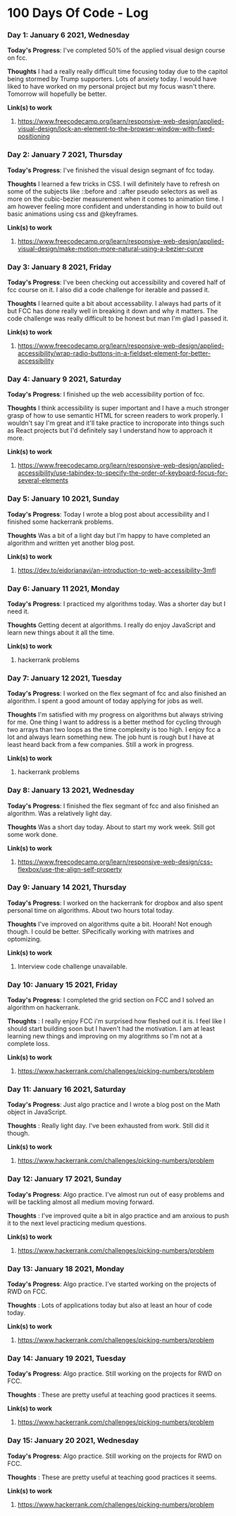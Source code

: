 # 100 Days Of Code - Log


### Day 1: January 6 2021, Wednesday

**Today's Progress**: I've completed 50% of the applied visual design course on fcc. 

**Thoughts** I had a really really difficult time focusing today due to the capitol being stormed by Trump supporters. Lots of anxiety today. I would have liked to have worked on my personal project but my focus wasn't there. Tomorrow will hopefully be better.

**Link(s) to work**
1. https://www.freecodecamp.org/learn/responsive-web-design/applied-visual-design/lock-an-element-to-the-browser-window-with-fixed-positioning



### Day 2: January 7 2021, Thursday

**Today's Progress**: I've finished the visual design segmant of fcc today.

**Thoughts** I learned a few tricks in CSS. I will definitely have to refresh on some of the subjects like ::before and ::after pseudo selectors as well as more on the cubic-bezier measurement when it comes to animation time. I am however feeling more confident and understanding in how to build out basic animations using css and @keyframes.

**Link(s) to work**
1. https://www.freecodecamp.org/learn/responsive-web-design/applied-visual-design/make-motion-more-natural-using-a-bezier-curve


### Day 3: January 8 2021, Friday

**Today's Progress**: I've been checking out accessibility and covered half of fcc course on it. I also did a code challenge for iterable and passed it. 

**Thoughts** I learned quite a bit about accessability. I always had parts of it but FCC has done really well in breaking it down and why it matters. The code challenge was really difficult to be honest but man I'm glad I passed it. 

**Link(s) to work**
1. https://www.freecodecamp.org/learn/responsive-web-design/applied-accessibility/wrap-radio-buttons-in-a-fieldset-element-for-better-accessibility

### Day 4: January 9 2021, Saturday

**Today's Progress**: I finished up the web accessibility portion of fcc.

**Thoughts** I think accessibility is super important and I have a much stronger grasp of how to use semantic HTML for screen readers to work properly. I wouldn't say I'm great and it'll take practice to incroporate into things such as React projects but I'd definitely say I understand how to approach it more. 

**Link(s) to work**
1. https://www.freecodecamp.org/learn/responsive-web-design/applied-accessibility/use-tabindex-to-specify-the-order-of-keyboard-focus-for-several-elements

### Day 5: January 10 2021, Sunday

**Today's Progress**: Today I wrote a blog post about accessibility and I finished some hackerrank problems. 

**Thoughts** Was a bit of a light day but I'm happy to have  completed an algorithm and written yet another blog post.

**Link(s) to work**
1. https://dev.to/eidorianavi/an-introduction-to-web-accessibility-3mfl

### Day 6: January 11 2021, Monday

**Today's Progress**: I practiced my algorithms today. Was a shorter day but I need it. 

**Thoughts** Getting decent at algorithms. I really do enjoy JavaScript and learn new things about it all the time. 

**Link(s) to work**
1. hackerrank problems

### Day 7: January 12 2021, Tuesday

**Today's Progress**: I worked on the flex segmant of fcc and also finished an algorithm. I spent a good amount of today applying for jobs as well.

**Thoughts**  I'm satisfied with my progress on algorithms but always striving for me. One thing I want to address is a better method for cycling through two arrays than two loops as the time complexity is too high. I enjoy fcc a lot and always learn something new. The job hunt is rough but I have at least heard back from a few companies. Still a work in progress.

**Link(s) to work**
1. hackerrank problems

### Day 8: January 13 2021, Wednesday

**Today's Progress**: I finished the flex segmant of fcc and also finished an algorithm. Was a relatively light day.

**Thoughts**  Was a short day today. About to start my work week. Still got some work done. 

**Link(s) to work**
1. https://www.freecodecamp.org/learn/responsive-web-design/css-flexbox/use-the-align-self-property

### Day 9: January 14 2021, Thursday

**Today's Progress**: I worked on the hackerrank for dropbox and also spent personal time on algorithms. About two hours total today.

**Thoughts**  I've improved on algorithms quite a bit. Hoorah! Not enough though. I could be better. SPecifically working with matrixes and optomizing.

**Link(s) to work**
1. Interview code challenge unavailable. 

### Day 10: January 15 2021, Friday

**Today's Progress**: I completed the grid section on FCC and I solved an algorithm on hackerrank.

**Thoughts** : I really enjoy FCC i'm surprised how fleshed out it is. I feel like I should start building soon but I haven't had the motivation. I am at least learning new things and improving on my alogrithms so I'm not at a complete loss. 

**Link(s) to work**
1. https://www.hackerrank.com/challenges/picking-numbers/problem

### Day 11: January 16 2021, Saturday

**Today's Progress**: Just algo practice and I wrote a blog post on the Math object in JavaScript.

**Thoughts** : Really light day. I've been exhausted from work. Still did it though. 

**Link(s) to work**
1. https://www.hackerrank.com/challenges/picking-numbers/problem

### Day 12: January 17 2021, Sunday

**Today's Progress**: Algo practice. I've almost run out of easy problems and will be tackling almost all medium moving forward. 

**Thoughts** : I've improved quite a bit in algo practice and am anxious to push it to the next level practicing medium questions. 

**Link(s) to work**
1. https://www.hackerrank.com/challenges/picking-numbers/problem

### Day 13: January 18 2021, Monday

**Today's Progress**: Algo practice. I've started working on the projects of RWD on FCC.

**Thoughts** : Lots of applications today but also at least an hour of code today.

**Link(s) to work**
1. https://www.hackerrank.com/challenges/picking-numbers/problem

### Day 14: January 19 2021, Tuesday
 
**Today's Progress**: Algo practice. Still working on the projects for RWD on FCC.

**Thoughts** : These are pretty useful at teaching good practices it seems. 

**Link(s) to work**
1. https://www.hackerrank.com/challenges/picking-numbers/problem


### Day 15: January 20 2021, Wednesday
 
**Today's Progress**: Algo practice. Still working on the projects for RWD on FCC.

**Thoughts** : These are pretty useful at teaching good practices it seems. 

**Link(s) to work**
1. https://www.hackerrank.com/challenges/picking-numbers/problem